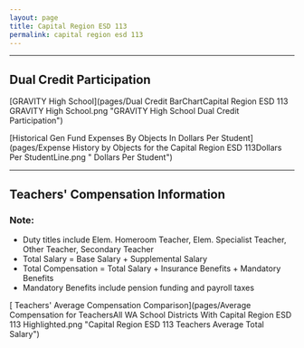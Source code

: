 ```yaml
---
layout: page
title: Capital Region ESD 113
permalink: capital region esd 113
---
```




___

## Dual Credit Participation

[GRAVITY High School](pages/Dual Credit BarChartCapital Region ESD 113 GRAVITY High School.png "GRAVITY High School Dual Credit Participation")

[Historical Gen Fund Expenses By Objects In Dollars Per Student](pages/Expense History by Objects for the Capital Region ESD 113Dollars Per StudentLine.png " Dollars Per Student")


___

## Teachers' Compensation Information
### Note:
- Duty titles include Elem. Homeroom Teacher, Elem. Specialist Teacher, Other Teacher, Secondary Teacher
- Total Salary = Base Salary + Supplemental Salary
- Total Compensation = Total Salary + Insurance Benefits + Mandatory Benefits
- Mandatory Benefits include pension funding and payroll taxes

[ Teachers' Average Compensation Comparison](pages/Average Compensation for TeachersAll WA School Districts With Capital Region ESD 113 Highlighted.png "Capital Region ESD 113 Teachers Average Total Salary")

